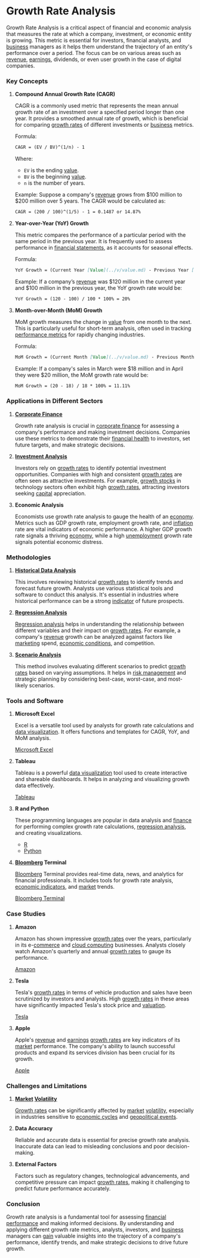 # Growth Rate Analysis

Growth Rate Analysis is a critical aspect of financial and economic analysis that measures the rate at which a company, investment, or economic entity is growing. This metric is essential for investors, financial analysts, and [business](../b/business.md) managers as it helps them understand the trajectory of an entity's performance over a period. The focus can be on various areas such as [revenue](../r/revenue.md), [earnings](../e/earnings.md), dividends, or even user growth in the case of digital companies.

### Key Concepts

1. **Compound Annual Growth Rate (CAGR)**

   CAGR is a commonly used metric that represents the mean annual growth rate of an investment over a specified period longer than one year. It provides a smoothed annual rate of growth, which is beneficial for comparing [growth rates](../g/growth_rates_in_trading.md) of different investments or [business](../b/business.md) metrics.

   Formula:
   ```markdown
   CAGR = (EV / BV)^(1/n) - 1
   ```

   Where:
   - `EV` is the ending [value](../v/value.md).
   - `BV` is the beginning [value](../v/value.md).
   - `n` is the number of years.

   Example:
   Suppose a company's [revenue](../r/revenue.md) grows from $100 million to $200 million over 5 years. The CAGR would be calculated as:
   ```markdown
   CAGR = (200 / 100)^(1/5) - 1 = 0.1487 or 14.87%
   ```

2. **Year-over-Year (YoY) Growth**

   This metric compares the performance of a particular period with the same period in the previous year. It is frequently used to assess performance in [financial statements](../f/financial_statements.md), as it accounts for seasonal effects.

   Formula:
   ```markdown
   YoY Growth = (Current Year [Value](../v/value.md) - Previous Year [Value](../v/value.md)) / Previous Year [Value](../v/value.md) * 100%
   ```

   Example:
   If a company’s [revenue](../r/revenue.md) was $120 million in the current year and $100 million in the previous year, the YoY growth rate would be:
   ```markdown
   YoY Growth = (120 - 100) / 100 * 100% = 20%
   ```

3. **Month-over-Month (MoM) Growth**

   MoM growth measures the change in [value](../v/value.md) from one month to the next. This is particularly useful for short-term analysis, often used in tracking [performance metrics](../p/performance_metrics.md) for rapidly changing industries.

   Formula:
   ```markdown
   MoM Growth = (Current Month [Value](../v/value.md) - Previous Month [Value](../v/value.md)) / Previous Month [Value](../v/value.md) * 100%
   ```

   Example:
   If a company's sales in March were $18 million and in April they were $20 million, the MoM growth rate would be:
   ```markdown
   MoM Growth = (20 - 18) / 18 * 100% = 11.11%
   ```

### Applications in Different Sectors

1. **[Corporate Finance](../c/corporate_finance.md)**

   Growth rate analysis is crucial in [corporate finance](../c/corporate_finance.md) for assessing a company's performance and making investment decisions. Companies use these metrics to demonstrate their [financial health](../f/financial_health.md) to investors, set future targets, and make strategic decisions.

2. **[Investment Analysis](../i/investment_analysis.md)**

   Investors rely on [growth rates](../g/growth_rates_in_trading.md) to identify potential investment opportunities. Companies with high and consistent [growth rates](../g/growth_rates_in_trading.md) are often seen as attractive investments. For example, [growth stocks](../g/growth_stocks.md) in technology sectors often exhibit high [growth rates](../g/growth_rates_in_trading.md), attracting investors seeking [capital](../c/capital.md) appreciation.

3. **Economic Analysis**

   Economists use growth rate analysis to gauge the health of an [economy](../e/economy.md). Metrics such as GDP growth rate, employment growth rate, and [inflation](../i/inflation.md) rate are vital indicators of economic performance. A higher GDP growth rate signals a thriving [economy](../e/economy.md), while a high [unemployment](../u/unemployment.md) growth rate signals potential economic distress.

### Methodologies

1. **[Historical Data Analysis](../h/historical_data_analysis.md)**

   This involves reviewing historical [growth rates](../g/growth_rates_in_trading.md) to identify trends and forecast future growth. Analysts use various statistical tools and software to conduct this analysis. It's essential in industries where historical performance can be a strong [indicator](../i/indicator.md) of future prospects.

2. **[Regression Analysis](../r/regression_analysis.md)**

   [Regression analysis](../r/regression_analysis.md) helps in understanding the relationship between different variables and their impact on [growth rates](../g/growth_rates_in_trading.md). For example, a company's [revenue](../r/revenue.md) growth can be analyzed against factors like [marketing](../m/marketing.md) spend, [economic conditions](../e/economic_conditions.md), and competition.

3. **[Scenario Analysis](../s/scenario_analysis.md)**

   This method involves evaluating different scenarios to predict [growth rates](../g/growth_rates_in_trading.md) based on varying assumptions. It helps in [risk management](../r/risk_management.md) and strategic planning by considering best-case, worst-case, and most-likely scenarios.

### Tools and Software

1. **Microsoft Excel**

   Excel is a versatile tool used by analysts for growth rate calculations and [data visualization](../d/data_visualization.md). It offers functions and templates for CAGR, YoY, and MoM analysis.

   [Microsoft Excel](https://www.microsoft.com/en-us/microsoft-365/excel)

2. **Tableau**

   Tableau is a powerful [data visualization](../d/data_visualization.md) tool used to create interactive and shareable dashboards. It helps in analyzing and visualizing growth data effectively.

   [Tableau](https://www.tableau.com/)

3. **R and Python**

   These programming languages are popular in data analysis and [finance](../f/finance.md) for performing complex growth rate calculations, [regression analysis](../r/regression_analysis.md), and creating visualizations.

   - [R](https://www.r-project.org/)
   - [Python](https://www.python.org/)

4. **[Bloomberg](../b/bloomberg.md) Terminal**

   [Bloomberg](../b/bloomberg.md) Terminal provides real-time data, news, and analytics for financial professionals. It includes tools for growth rate analysis, [economic indicators](../e/economic_indicators.md), and [market](../m/market.md) trends.

   [Bloomberg Terminal](https://www.bloomberg.com/professional/solution/bloomberg-terminal/)

### Case Studies

1. **Amazon**

   Amazon has shown impressive [growth rates](../g/growth_rates_in_trading.md) over the years, particularly in its e-[commerce](../c/commerce.md) and [cloud computing](../c/cloud_computing_in_trading.md) businesses. Analysts closely watch Amazon's quarterly and annual [growth rates](../g/growth_rates_in_trading.md) to gauge its performance.

   [Amazon](https://www.amazon.com/)

2. **Tesla**

   Tesla's [growth rates](../g/growth_rates_in_trading.md) in terms of vehicle production and sales have been scrutinized by investors and analysts. High [growth rates](../g/growth_rates_in_trading.md) in these areas have significantly impacted Tesla's stock price and [valuation](../v/valuation.md).

   [Tesla](https://www.tesla.com/)

3. **Apple**

   Apple's [revenue](../r/revenue.md) and [earnings](../e/earnings.md) [growth rates](../g/growth_rates_in_trading.md) are key indicators of its [market](../m/market.md) performance. The company's ability to launch successful products and expand its services division has been crucial for its growth.

   [Apple](https://www.apple.com/)

### Challenges and Limitations

1. **[Market](../m/market.md) [Volatility](../v/volatility.md)**

   [Growth rates](../g/growth_rates_in_trading.md) can be significantly affected by [market](../m/market.md) [volatility](../v/volatility.md), especially in industries sensitive to [economic cycles](../e/economic_cycles.md) and [geopolitical events](../g/geopolitical_events.md).

2. **Data Accuracy**

   Reliable and accurate data is essential for precise growth rate analysis. Inaccurate data can lead to misleading conclusions and poor decision-making.

3. **External Factors**

   Factors such as regulatory changes, technological advancements, and competitive pressure can impact [growth rates](../g/growth_rates_in_trading.md), making it challenging to predict future performance accurately.

### Conclusion

Growth rate analysis is a fundamental tool for assessing [financial performance](../f/financial_performance.md) and making informed decisions. By understanding and applying different growth rate metrics, analysts, investors, and [business](../b/business.md) managers can [gain](../g/gain.md) valuable insights into the trajectory of a company's performance, identify trends, and make strategic decisions to drive future growth.
